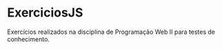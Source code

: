 # ExerciciosJS
Exercícios realizados na disciplina de Programação Web II para testes de conhecimento.
